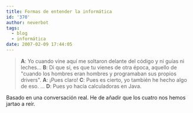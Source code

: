 ```yaml
---
title: Formas de entender la informática
id: '370'
author: neverbot
tags:
  - blog
  - informática
date: 2007-02-09 17:44:05
---
```


> **A**: Yo cuando vine aquí me soltaron delante del código y ni guías ni leches...
  **B**: Di que sí, es que tu vienes de otra época, aquello de "cuando los hombres eran hombres y programaban sus propios drivers".
  **A**: ¡Pues claro!
  **C**: Pues es cierto, yo también he hecho algo de eso.
> ...
> **D**: Pues yo hacía calculadoras en Java.

Basado en una conversación real. He de añadir que los cuatro nos hemos jartao a reír.

